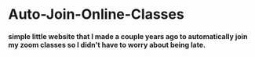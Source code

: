 # Auto-Join-Online-Classes


<h4>simple little website that I made a couple years ago to automatically join my zoom classes so I didn't have to worry about being late.</h4>
